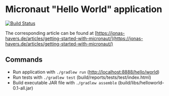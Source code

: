# Micronaut "Hello World" application

[![Build Status](https://travis-ci.org/JonasHavers/micronaut-helloworld.svg?branch=master)](https://travis-ci.org/JonasHavers/micronaut-helloworld)

The corresponding article can be found at [https://jonas-havers.de/articles/getting-started-with-micronaut/](https://jonas-havers.de/articles/getting-started-with-micronaut/)

## Commands
* Run application with `./gradlew run` ([http://localhost:8888/hello/world](http://localhost:8888/hello/world))
* Run tests with `./gradlew test` (build/reports/tests/test/index.html)
* Build executable JAR file with `./gradlew assemble` (build/libs/helloworld-0.1-all.jar)
